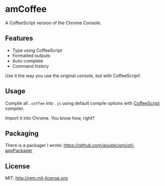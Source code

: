 amCoffee
========

A CoffeeScript version of the Chrome Console.

Features
--------

* Type using CoffeeScript
* Formatted outputs
* Auto-complete
* Command history

Use it the way you use the original console, but with CoffeeScript!

Usage
-----

Compile all `.coffee` into `.js` using default compile options
with [CoffeeScript](http://coffeescript.org/) compiler.

Import it into Chrome. You know how, right?

Packaging
---------

There is a packager I wrote:
https://github.com/aioutecism/util-appPackager

License
-------

MIT: http://rem.mit-license.org
